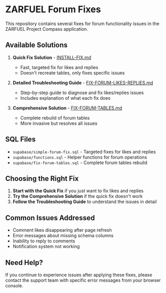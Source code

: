 # ZARFUEL Forum Fixes

This repository contains several fixes for forum functionality issues in the ZARFUEL Project Compass application.

## Available Solutions

1. **Quick Fix Solution** - [INSTALL-FIX.md](./INSTALL-FIX.md)
   - Fast, targeted fix for likes and replies
   - Doesn't recreate tables, only fixes specific issues

2. **Detailed Troubleshooting Guide** - [FIX-FORUM-LIKES-REPLIES.md](./FIX-FORUM-LIKES-REPLIES.md)
   - Step-by-step guide to diagnose and fix likes/replies issues
   - Includes explanation of what each fix does

3. **Comprehensive Solution** - [FIX-FORUM-TABLES.md](./FIX-FORUM-TABLES.md)
   - Complete rebuild of forum tables
   - More invasive but resolves all issues

## SQL Files

- `supabase/simple-forum-fix.sql` - Targeted fixes for likes and replies
- `supabase/functions.sql` - Helper functions for forum operations
- `supabase/fix-forum-tables.sql` - Complete forum tables rebuild

## Choosing the Right Fix

1. **Start with the Quick Fix** if you just want to fix likes and replies
2. **Try the Comprehensive Solution** if the quick fix doesn't work
3. **Follow the Troubleshooting Guide** to understand the issues in detail

## Common Issues Addressed

- Comment likes disappearing after page refresh
- Error messages about missing schema columns
- Inability to reply to comments
- Notification system not working

## Need Help?

If you continue to experience issues after applying these fixes, please contact the support team with specific error messages from your browser console. 